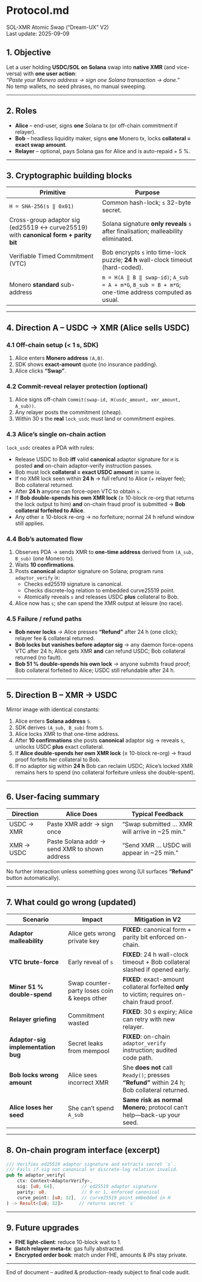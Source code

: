 # Protocol.md  
SOL-XMR Atomic Swap (“Dream-UX” V2)  
Last update: 2025-09-09  

## 1.  Objective  
Let a user holding **USDC/SOL on Solana** swap into **native XMR** (and vice-versa) with **one user action**:  
*“Paste your Monero address → sign one Solana transaction → done.”*  
No temp wallets, no seed phrases, no manual sweeping.

---

## 2.  Roles  
- **Alice** – end-user, signs **one** Solana tx (or off-chain commitment if relayer).  
- **Bob** – headless liquidity maker, signs **one** Monero tx, locks **collateral = exact swap amount**.  
- **Relayer** – optional, pays Solana gas for Alice and is auto-repaid + 5 %.

---

## 3.  Cryptographic building blocks  
| Primitive | Purpose |
|---|---|
| `H = SHA-256(s ‖ 0x01)` | Common hash-lock; `s` 32-byte secret. |
| Cross-group adaptor sig (ed25519 ↔ curve25519) with **canonical form + parity bit** | Solana signature **only reveals** `s` after finalisation; malleability eliminated. |
| Verifiable Timed Commitment (VTC) | Bob encrypts `s` into time-lock puzzle; **24 h** wall-clock timeout (hard-coded). |
| Monero **standard** sub-address | `m = H(A ‖ B ‖ swap-id)`; `A_sub = A + m*G`, `B_sub = B + m*G`; one-time address computed as usual. |

---

## 4.  Direction A – USDC → XMR (Alice sells USDC)

### 4.1  Off-chain setup (< 1 s, SDK)
1. Alice enters **Monero address** `(A,B)`.  
2. SDK shows **exact-amount** quote (no insurance padding).  
3. Alice clicks **“Swap”**.

### 4.2  Commit-reveal relayer protection (optional)
1. Alice signs off-chain `Commit(swap-id, H(usdc_amount, xmr_amount, A_sub))`.  
2. Any relayer posts the commitment (cheap).  
3. Within 30 s the **real** `lock_usdc` must land or commitment expires.

### 4.3  Alice’s single on-chain action  
`lock_usdc` creates a PDA with rules:  
- Release USDC to Bob **iff** valid **canonical** adaptor signature for `H` is posted **and** on-chain adaptor-verify instruction passes.  
- Bob must lock **collateral = exact USDC amount** in same ix.  
- If no XMR lock seen within **24 h** → full refund to Alice (+ relayer fee); Bob collateral returned.  
- After **24 h** anyone can force-open VTC to obtain `s`.  
- If **Bob double-spends his own XMR lock** (≥ 10-block re-org that returns the lock output to him) **and** on-chain fraud proof is submitted → **Bob collateral forfeited to Alice**.  
- Any other ≥ 10-block re-org → no forfeiture; normal 24 h refund window still applies.

### 4.4  Bob’s automated flow
1. Observes PDA → sends XMR to **one-time address** derived from `(A_sub, B_sub)` (one Monero tx).  
2. Waits **10 confirmations**.  
3. Posts **canonical** adaptor signature on Solana; program runs `adaptor_verify` ix:  
   - Checks ed25519 signature is canonical.  
   - Checks discrete-log relation to embedded curve25519 point.  
   - Atomically reveals `s` and releases USDC **plus** collateral to Bob.  
4. Alice now has `s`; she can spend the XMR output at leisure (no race).

### 4.5  Failure / refund paths
- **Bob never locks** → Alice presses **“Refund”** after 24 h (one click); relayer fee & collateral returned.  
- **Bob locks but vanishes before adaptor sig** → any daemon force-opens VTC after 24 h; Alice gets XMR **and** can refund USDC; Bob collateral returned (no fault).  
- **Bob 51 % double-spends his own lock** → anyone submits fraud proof; Bob collateral forfeited to Alice; USDC still refundable after 24 h.

---

## 5.  Direction B – XMR → USDC  
Mirror image with identical constants:  
1. Alice enters **Solana address** `S`.  
2. SDK derives `(A_sub, B_sub)` from `S`.  
3. Alice locks XMR to that one-time address.  
4. After **10 confirmations** she posts **canonical** adaptor sig → reveals `s`, unlocks USDC **plus** exact collateral.  
5. If **Alice double-spends her own XMR lock** (≥ 10-block re-org) → fraud proof forfeits her collateral to Bob.  
6. If no adaptor sig within **24 h** Bob can reclaim USDC; Alice’s locked XMR remains hers to spend (no collateral forfeiture unless she double-spent).

---

## 6.  User-facing summary  

| Direction | Alice Does | Typical Feedback |
|---|---|---|
| USDC → XMR | Paste XMR addr → sign once | “Swap submitted … XMR will arrive in ~25 min.” |
| XMR → USDC | Paste Solana addr → send XMR to shown address | “Send XMR … USDC will appear in ~25 min.” |

No further interaction unless something goes wrong (UI surfaces **“Refund”** button automatically).

---

## 7.  What could go wrong (updated)

| Scenario | Impact | Mitigation in V2 |
|---|---|---|
| **Adaptor malleability** | Alice gets wrong private key | **FIXED**: canonical form + parity bit enforced on-chain. |
| **VTC brute-force** | Early reveal of `s` | **FIXED**: 24 h wall-clock timeout + Bob collateral slashed if opened early. |
| **Miner 51 % double-spend** | Swap counter-party loses coin & keeps other | **FIXED**: exact-amount collateral forfeited **only** to victim; requires on-chain fraud proof. |
| **Relayer griefing** | Commitment wasted | **FIXED**: 30 s expiry; Alice can retry with new relayer. |
| **Adaptor-sig implementation bug** | Secret leaks from mempool | **FIXED**: on-chain `adaptor_verify` instruction; audited code path. |
| **Bob locks wrong amount** | Alice sees incorrect XMR | She **does not** call `Ready()`; presses **“Refund”** within 24 h; Bob collateral returned. |
| **Alice loses her seed** | She can’t spend `A_sub` | **Same risk as normal Monero**; protocol can’t help—back-up your seed. |

---

## 8.  On-chain program interface (excerpt)

```rust
/// Verifies ed25519 adaptor signature and extracts secret `s`.
/// Fails if sig not canonical or discrete-log relation invalid.
pub fn adaptor_verify(
    ctx: Context<AdaptorVerify>,
    sig: [u8; 64],          // ed25519 adaptor signature
    parity: u8,             // 0 or 1, enforced canonical
    curve_point: [u8; 32],  // curve25519 point embedded in H
) -> Result<[u8; 32]>      // returns secret `s`
```

---

## 9.  Future upgrades
- **FHE light-client**: reduce 10-block wait to 1.  
- **Batch relayer meta-tx**: gas fully abstracted.  
- **Encrypted order book**: match under FHE, amounts & IPs stay private.

---

End of document – audited & production-ready subject to final code audit.
